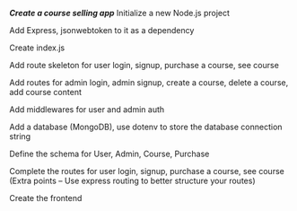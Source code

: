 ***Create a course selling app***
Initialize a new Node.js project

Add Express, jsonwebtoken to it as a dependency

Create index.js

Add route skeleton for user login, signup, purchase a course, see course

Add routes for admin login, admin signup, create a course, delete a course, add course content

Add middlewares for user and admin auth

Add a database (MongoDB), use dotenv to store the database connection string

Define the schema for User, Admin, Course, Purchase

Complete the routes for user login, signup, purchase a course, see course (Extra points – Use express routing to better structure your routes)

Create the frontend